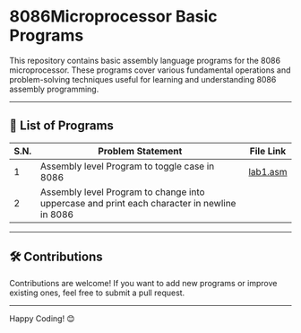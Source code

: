 # 8086Microprocessor Basic Programs

This repository contains basic assembly language programs for the 8086 microprocessor. These programs cover various fundamental operations and problem-solving techniques useful for learning and understanding 8086 assembly programming.

---

## 📂 List of Programs  

| S.N.  | Problem Statement | File Link |
|----|------------------|-----------|
| 1  | Assembly level Program to toggle case in 8086 | [lab1.asm](lab1.asm) |
| 2  | Assembly level Program to change into uppercase and print each character in newline in 8086|  |  

---

## 🛠️ Contributions
Contributions are welcome! If you want to add new programs or improve existing ones, feel free to submit a pull request.

---
Happy Coding! 😊
